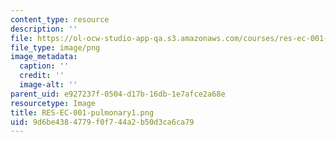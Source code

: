 ```yaml
---
content_type: resource
description: ''
file: https://ol-ocw-studio-app-qa.s3.amazonaws.com/courses/res-ec-001-exploring-fairness-in-machine-learning-for-international-development-spring-2020/9d6be4384779f0f744a2b50d3ca6ca79_RES-EC-001-pulmonary1.png
file_type: image/png
image_metadata:
  caption: ''
  credit: ''
  image-alt: ''
parent_uid: e927237f-0504-d17b-16db-1e7afce2a68e
resourcetype: Image
title: RES-EC-001-pulmonary1.png
uid: 9d6be438-4779-f0f7-44a2-b50d3ca6ca79
---
```

